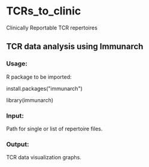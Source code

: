 # TCRs_to_clinic
Clinically Reportable TCR repertoires

## TCR data analysis using Immunarch

### Usage:

R package to be imported:

install.packages("immunarch") 

library(immunarch)

### Input:
Path for single or list of repertoire files.

### Output:
TCR data visualization graphs.
